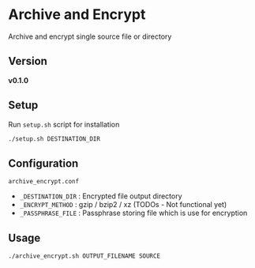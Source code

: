 # Archive and Encrypt
Archive and encrypt single source file or directory 

## Version
**v0.1.0**

## Setup
Run `setup.sh` script for installation
```sh
./setup.sh DESTINATION_DIR
```

## Configuration
`archive_encrypt.conf`
- `_DESTINATION_DIR` : Encrypted file output directory 
- `_ENCRYPT_METHOD` : gzip / bzip2 / xz (TODOs - Not functional yet)
- `_PASSPHRASE_FILE` : Passphrase storing file which is use for encryption

## Usage
```sh
./archive_encrypt.sh OUTPUT_FILENAME SOURCE
```